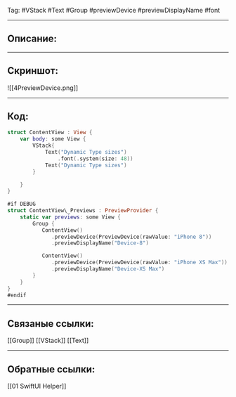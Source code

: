 Tag: #VStack #Text #Group #previewDevice #previewDisplayName #font

---
## Описание:


---
## Скриншот:
![[4PreviewDevice.png]]

---
## Код:

``` swift
struct ContentView : View {
    var body: some View {
        VStack{
            Text("Dynamic Type sizes")
                .font(.system(size: 48))
            Text("Dynamic Type sizes")
        }
        
    }
}

#if DEBUG
struct ContentView\_Previews : PreviewProvider {
    static var previews: some View {
        Group {
           ContentView()
              .previewDevice(PreviewDevice(rawValue: "iPhone 8"))
              .previewDisplayName("Device-8")

           ContentView()
              .previewDevice(PreviewDevice(rawValue: "iPhone XS Max"))
              .previewDisplayName("Device-XS Max")
        }
    }
}
#endif

```

---
## Связаные ссылки:
[[Group]]
[[VStack]]
[[Text]]

---
## Обратные ссылки:
[[01 SwiftUI Helper]]